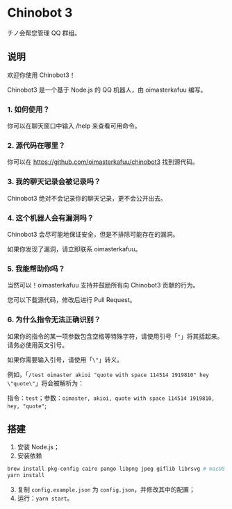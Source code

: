 # Chinobot 3
チノ会帮您管理 QQ 群组。

## 说明

欢迎你使用 Chinobot3！

Chinobot3 是一个基于 Node.js 的 QQ 机器人，由 oimasterkafuu 编写。

### 1. 如何使用？

你可以在聊天窗口中输入 /help 来查看可用命令。

### 2. 源代码在哪里？

你可以在 https://github.com/oimasterkafuu/chinobot3 找到源代码。

### 3. 我的聊天记录会被记录吗？

Chinobot3 绝对不会记录你的聊天记录，更不会公开出去。

### 4. 这个机器人会有漏洞吗？

Chinobot3 会尽可能地保证安全，但是不排除可能存在的漏洞。

如果你发现了漏洞，请立即联系 oimasterkafuu。

### 5. 我能帮助你吗？

当然可以！oimasterkafuu 支持并鼓励所有向 Chinobot3 贡献的行为。

您可以下载源代码，修改后进行 Pull Request。

### 6. 为什么指令无法正确识别？

如果你的指令的某一项参数包含空格等特殊字符，请使用引号「`"`」将其括起来。请务必使用英文引号。

如果你需要输入引号，请使用「`\"`」转义。

例如，「`/test oimaster akioi "quote with space 114514 1919810" hey \"quote\"`」将会被解析为：

指令：`test`；参数：`oimaster, akioi, quote with space 114514 1919810, hey, "quote"`;

## 搭建

1. 安装 Node.js；
2. 安装依赖
```sh
brew install pkg-config cairo pango libpng jpeg giflib librsvg # macOS
yarn install
```
3. 复制 `config.example.json` 为 `config.json`，并修改其中的配置；
4. 运行：`yarn start`。